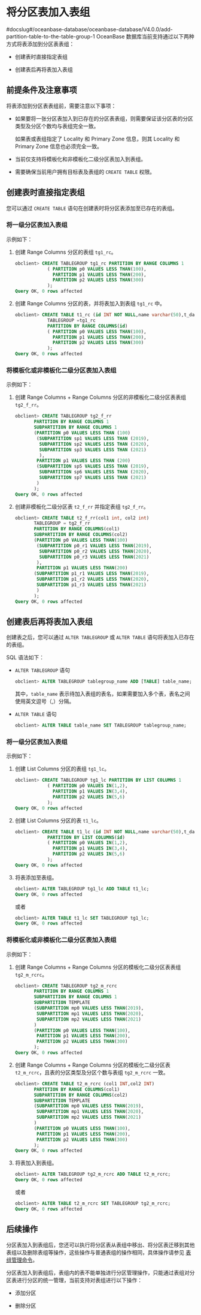 # 将分区表加入表组
#docslug#/oceanbase-database/oceanbase-database/V4.0.0/add-partition-table-to-the-table-group-1
OceanBase 数据库当前支持通过以下两种方式将表添加到分区表表组：

* 创建表时直接指定表组

* 创建表后再将表加入表组

## 前提条件及注意事项

将表添加到分区表表组前，需要注意以下事项：

* 如果要将一张分区表加入到已存在的分区表表组，则需要保证该分区表的分区类型及分区个数均与表组完全一致。

  如果表或表组指定了 Locality 和 Primary Zone 信息，则其 Locality 和 Primary Zone 信息也必须完全一致。
  
* 当前仅支持将模板化和非模板化二级分区表加入到表组。

* 需要确保当前用户拥有目标表及表组的 `CREATE TABLE` 权限。

## 创建表时直接指定表组

您可以通过 `CREATE TABLE` 语句在创建表时将分区表添加至已存在的表组。

### 将一级分区表加入表组

示例如下：

1. 创建 Range Columns 分区的表组 `tg1_rc`。

   ```sql
   obclient> CREATE TABLEGROUP tg1_rc PARTITION BY RANGE COLUMNS 1
               ( PARTITION p0 VALUES LESS THAN(100),
                 PARTITION p1 VALUES LESS THAN(200),
                 PARTITION p2 VALUES LESS THAN(300)
               ); 
   Query OK, 0 rows affected
   ```

2. 创建 Range Columns 分区的表，并将表加入到表组 `tg1_rc` 中。

   ```sql
   obclient> CREATE TABLE t1_rc (id INT NOT NULL,name varchar(50),t_date date NOT NULL) 
               TABLEGROUP =tg1_rc
               PARTITION BY RANGE COLUMNS(id)
               ( PARTITION p0 VALUES LESS THAN(100),
                 PARTITION p1 VALUES LESS THAN(200),
                 PARTITION p2 VALUES LESS THAN(300)
               ); 
   Query OK, 0 rows affected
   ```

### 将模板化或非模板化二级分区表加入表组

示例如下：

1. 创建 Range Columns + Range Columns 分区的非模板化二级分区表表组 `tg2_f_rr`。

   ```sql
   obclient> CREATE TABLEGROUP tg2_f_rr 
          PARTITION BY RANGE COLUMNS 1
          SUBPARTITION BY RANGE COLUMNS 1
          (PARTITION p0 VALUES LESS THAN (100)
           (SUBPARTITION sp1 VALUES LESS THAN (2019),
            SUBPARTITION sp2 VALUES LESS THAN (2020),
            SUBPARTITION sp3 VALUES LESS THAN (2021)
            ),
           PARTITION p1 VALUES LESS THAN (200)
           (SUBPARTITION sp5 VALUES LESS THAN (2019),
            SUBPARTITION sp6 VALUES LESS THAN (2020),
            SUBPARTITION sp7 VALUES LESS THAN (2021)
           )
          );
   Query OK, 0 rows affected
   ```

2. 创建非模板化二级分区表 `t2_f_rr` 并指定表组 `tg2_f_rr`。

   ```sql
   obclient> CREATE TABLE t2_f_rr(col1 int, col2 int)
          TABLEGROUP = tg2_f_rr
          PARTITION BY RANGE COLUMNS(col1)
          SUBPARTITION BY RANGE COLUMNS(col2)
          (PARTITION p0 VALUES LESS THAN(100)
           (SUBPARTITION p0_r1 VALUES LESS THAN(2019),
            SUBPARTITION p0_r2 VALUES LESS THAN(2020),
            SUBPARTITION p0_r3 VALUES LESS THAN(2021)
           ),
           PARTITION p1 VALUES LESS THAN(200)
          (SUBPARTITION p1_r1 VALUES LESS THAN(2019),
           SUBPARTITION p1_r2 VALUES LESS THAN(2020),
           SUBPARTITION p1_r3 VALUES LESS THAN(2021)
           )
          );
   Query OK, 0 rows affected
   ```

## 创建表后再将表加入表组

创建表之后，您可以通过 `ALTER TABLEGROUP` 或 `ALTER TABLE` 语句将表加入已存在的表组。

SQL 语法如下：

* `ALTER TABLEGROUP` 语句

  ```sql
  obclient> ALTER TABLEGROUP tablegroup_name ADD [TABLE] table_name;
  ```

  其中，`table_name` 表示待加入表组的表名，如果需要加入多个表，表名之间使用英文逗号（,）分隔。
  
* `ALTER TABLE` 语句

  ```sql
  obclient> ALTER TABLE table_name SET TABLEGROUP tablegroup_name;
  ```

### 将一级分区表加入表组

示例如下：

1. 创建 List Columns 分区的表组 `tg1_lc`。

   ```sql
   obclient> CREATE TABLEGROUP tg1_lc PARTITION BY LIST COLUMNS 1
               ( PARTITION p0 VALUES IN(1,2),
                 PARTITION p1 VALUES IN(3,4),
                 PARTITION p2 VALUES IN(5,6)
               ); 
   Query OK, 0 rows affected
   ```

2. 创建 List Columns 分区的表 `t1_lc`。

   ```sql
   obclient> CREATE TABLE t1_lc (id INT NOT NULL,name varchar(50),t_date date NOT NULL) 
               PARTITION BY LIST COLUMNS(id)
               ( PARTITION p0 VALUES IN(1,2),
                 PARTITION p1 VALUES IN(3,4),
                 PARTITION p2 VALUES IN(5,6)
               ); 
   Query OK, 0 rows affected
   ```

3. 将表添加至表组。

   ```sql
   obclient> ALTER TABLEGROUP tg1_lc ADD TABLE t1_lc;
   Query OK, 0 rows affected
   ```

   或者

   ```sql
   obclient> ALTER TABLE t1_lc SET TABLEGROUP tg1_lc;
   Query OK, 0 rows affected
   ```

### 将模板化或非模板化二级分区表加入表组

示例如下：

1. 创建 Range Columns + Range Columns 分区的模板化二级分区表表组 `tg2_m_rcrc`。

   ```sql
   obclient> CREATE TABLEGROUP tg2_m_rcrc
          PARTITION BY RANGE COLUMNS 1
          SUBPARTITION BY RANGE COLUMNS 1
          SUBPARTITION TEMPLATE 
          (SUBPARTITION mp0 VALUES LESS THAN(2019),
           SUBPARTITION mp1 VALUES LESS THAN(2020),
           SUBPARTITION mp2 VALUES LESS THAN(2021)
          )
          (PARTITION p0 VALUES LESS THAN(100),
           PARTITION p1 VALUES LESS THAN(200),
           PARTITION p2 VALUES LESS THAN(300)
          ); 
   Query OK, 0 rows affected
   ```

2. 创建 Range Columns + Range Columns 分区的模板化二级分区表 `t2_m_rcrc`，且表的分区类型及分区个数与表组 `tg2_m_rcrc` 一致。

   ```sql
   obclient> CREATE TABLE t2_m_rcrc (col1 INT,col2 INT) 
          PARTITION BY RANGE COLUMNS(col1)
          SUBPARTITION BY RANGE COLUMNS(col2)
          SUBPARTITION TEMPLATE 
          (SUBPARTITION mp0 VALUES LESS THAN(2019),
           SUBPARTITION mp1 VALUES LESS THAN(2020),
           SUBPARTITION mp2 VALUES LESS THAN(2021)
          )
          (PARTITION p0 VALUES LESS THAN(100),
           PARTITION p1 VALUES LESS THAN(200),
           PARTITION p2 VALUES LESS THAN(300)
          ); 
   Query OK, 0 rows affected
   ```

3. 将表加入到表组。

   ```sql
   obclient> ALTER TABLEGROUP tg2_m_rcrc ADD TABLE t2_m_rcrc;
   Query OK, 0 rows affected
   ```

   或者

   ```sql
   obclient> ALTER TABLE t2_m_rcrc SET TABLEGROUP tg2_m_rcrc;
   Query OK, 0 rows affected
   ```

## 后续操作

分区表加入到表组后，您还可以执行将分区表从表组中移出、将分区表迁移到其他表组以及删除表组等操作，这些操作与普通表组的操作相同，具体操作请参见 [表组管理命令](../../../6.database-object-management-1/2.mysql-4/3.manage-a-table-group-2/2.table-group-management-statements-2.md)。

分区表加入到表组后，表组内的表不能单独进行分区管理操作，只能通过表组对分区表进行分区的统一管理，当前支持对表组进行以下操作：

* 添加分区

* 删除分区
